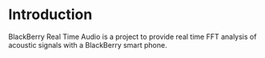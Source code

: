 # Introduction #

BlackBerry Real Time Audio is a project to provide real time FFT analysis of acoustic signals with a BlackBerry smart phone.

